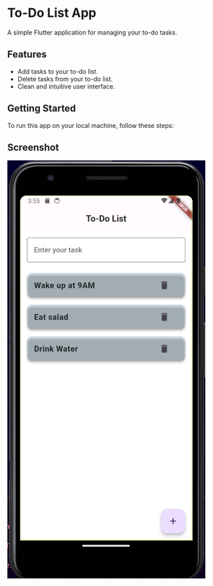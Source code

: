 # To-Do List App

A simple Flutter application for managing your to-do tasks.

## Features

- Add tasks to your to-do list.
- Delete tasks from your to-do list.
- Clean and intuitive user interface.

## Getting Started

To run this app on your local machine, follow these steps:

## Screenshot

![ToDo](ToDo.jpg)

